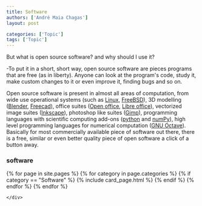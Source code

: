 ```yaml
---
title: Software
authors: ['André Maia Chagas']
layout: post

categories: ['Topic']
tags: ['Topic']
---
```




But what is open source software? and why should I use it?

-To put it in a short, short way, open source software are pieces programs that are free (as in liberty). Anyone can look at the program's code, study it, make custom changes to it or even improve it, finding bugs and so on.

Open source software is present in almost all areas of computation, from wide use operational systems (such as [Linux](http://en.wikipedia.org/wiki/Linux), [FreeBSD](http://www.freebsd.org/about.html)), 3D modelling ([Blender](http://www.blender.org/), [Freecad](http://sourceforge.net/projects/free-cad/)), office suites ([Open office](http://www.openoffice.org/), [Libre office](http://www.libreoffice.org/#0)), vectorized image suites ([Inkscape](http://inkscape.org/)), photoshop like suites ([Gimp](http://www.gimp.org/)), programming languages with scientific computing add-ons ([python](http://www.python.org/) and [numPy](http://www.numpy.org/)), high level programming languages for numerical computation ([GNU Octave](http://www.gnu.org/software/octave/)). Basically for most commercially available piece of software out there, there is a free, similar or even better quality piece of open software a click of a button away.

### software

<section class="blog">
  <div class="container">
    <div class="post-list" itemscope="" itemtype="http://schema.org/Blog">
      {% for page in site.pages %}
        {% for category in page.categories %}
          {% if category == "Software" %}
            {% include card_page.html %}
          {% endif %}
        {% endfor %}
      {% endfor %}


    </div>
  </div>
</section>
